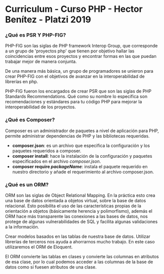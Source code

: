 # Curriculum - Curso PHP - Hector Benítez - Platzi 2019

### ¿Qué es PSR Y PHP-FIG?

PHP-FIG son las siglas de PHP framework Interop Group, que corresponde a un grupo de 'proyectos php' que tienen por objetivo hallar las coincidencias entre esos proyectos y encontrar formas en las que puedan trabajar mejor de manera conjunta.

De una manera más básica, un grupo de programadores se unieron para crear PHP-FIG con el objetivos de avanzar en la interoperabilidad de librerías en php.

PHP-FIG fueron los encargados de crear PSR que son las siglas de PHP Standards Recommendations. Qué como su nombre lo especifica son recomendaciones y estándares para tu código PHP para mejorar la interoperabilidad de los proyectos.

### ¿Qué es Composer?
Composer es un administrador de paquetes a nivel de aplicación para PHP, permite administrar dependencias de PHP y las bibliotecas requeridas.

- **composer.json**: es un archivo que especifica la configuración y los paquetes requeridos a composer.
- **composer install**: hace la instalación de la configuración y paquetes especificados en el archivo _composer.json_.
- **composer require _packageName_**: instala el paquete requerido en nuestro directorio y añade el requerimiento al archivo composer.json.

### ¿Qué es un ORM?
ORM son las siglas de Object Relational Mapping. En la práctica esto crea una base de datos orientada a objetos virtual, sobre la base de datos relacional. Esto posibilita el uso de las características propias de la orientación a objetos (básicamente herencia y polimorfismo), además el ORM hace más transparente las conexiones a las bases de datos, nos protege de algunas vulnerabilidades de SQL y facilita algunas validaciones a la información.

Crear modelos basados en las tablas de nuestra base de datos. Utilizar librerías de terceros nos ayuda a ahorrarnos mucho trabajo. En este caso utilizaremos el ORM de Eloquent.

El ORM convierte las tablas en clases y convierte las columnas en atributos de esa clase, por lo cual podemos acceder a las columnas de la base de datos como si fuesen atributos de una clase.